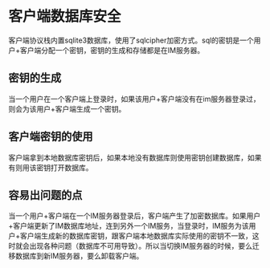 # 客户端数据库安全
客户端协议栈内置sqlite3数据库，使用了sqlcipher加密方式。sql的密钥是一个用户+客户端分配一个密钥，密钥的生成和存储都是在IM服务器。

## 密钥的生成
当一个用户在一个客户端上登录时，如果该用户+客户端没有在im服务器登录过，则会为该用户+客户端生成一个密钥。

## 客户端密钥的使用
客户端拿到本地数据库密钥后，如果本地没有数据库则使用密钥创建数据库，如果有则用该密钥打开数据库。

## 容易出问题的点
当一个用户+客户端在一个IM服务器登录后，客户端产生了加密数据库。如果用户+客户端更新了IM数据库地址，连到另外一个IM服务，当登录时，IM服务为该用户+客户端生成新的数据库密钥，跟客户端本地数据库实际使用的密钥不一致，这时就会出现各种问题（数据库不可用导致）。所以当切换IM服务器的时候，要么迁移数据库到新IM服务器，要么卸载客户端。
